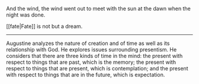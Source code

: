 And the wind, the wind went out to meet with the sun at the dawn when the night was done.

[[fate|Fate]] is not but a dream.

* * *
Augustine analyzes the nature of creation and of time as well as its relationship with God. He explores issues surrounding presentism. He considers that there are three kinds of time in the mind: the present with respect to things that are past, which is the memory; the present with respect to things that are present, which is contemplation; and the present with respect to things that are in the future, which is expectation.